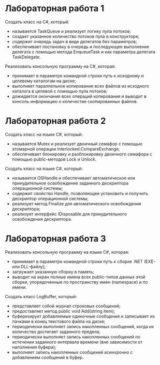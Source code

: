 # Лабораторная работа 1
Создать класс на C#, который:
+ называется TaskQueue и реализует логику пула потоков;
+ создает указанное количество потоков пула в конструкторе;
+ содержит очередь задач в виде делегатов без параметров;
+ обеспечивает постановку в очередь и последующее выполнение делегата с помощью метода EnqueueTask и как параметра делегата TaskDelegate.

Реализовать консольную программу на C#, которая:
+ принимает в параметре командной строки путь к исходному и целевому каталогам на диске;
+ выполняет параллельное копирование всех файлов из исходного каталога в целевой с помощью пула потоков;
+ дожидается окончания всех операций копирования и выводит в консоль информацию о количестве скопированных файлов.

# Лабораторная работа 2
Создать класс на языке C#, который: 
+ называется Mutex и реализует двоичный семафор с помощью атомарной операции Interlocked.CompareExchange;
+ обеспечивает блокировку и разблокировку двоичного семафора с помощью public-методов Lock и Unlock.

Создать класс на языке C#, который:
+ называется OSHandle и обеспечивает автоматическое или принудительное освобождение заданного дескриптора операционной системы;
+ содержит свойство Handle, позволяющее установить и получить дескриптор операционной системы;
+ реализует метод Finalize для автоматического освобождения дескриптора;
+ реализует интерфейс IDisposable для принудительного освобождения дескриптора.

# Лабораторная работа 3
Реализовать консольную программу на языке C#, которая:
+ принимает в параметре командной строки путь к сборке .NET (EXE- или DLL-файлу);
+ загружает указанную сборку в память;
+ выводит на экран полные имена всех public-типов данных этой сборки, упорядоченные по пространству имен (namespace) и по имени.

Создать класс LogBuffer, который:
+ представляет собой журнал строковых сообщений;
+ предоставляет метод public void Add(string item);
+ буферизирует добавляемые одиночные сообщения и записывает их пачками в конец текстового файла на диске;
+ периодически выполняет запись накопленных сообщений, когда их количество достигает заданного предела;
+ периодически выполняет запись накопленных сообщений по истечении заданного интервала времени (вне зависимости от наполнения буфера);
+ выполняет запись накопленных сообщений асинхронно с добавлением сообщений в буфер.

